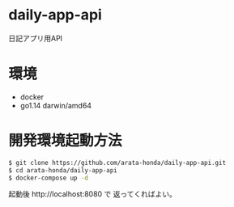 # daily-app-api
日記アプリ用API

# 環境

- docker
- go1.14 darwin/amd64  

# 開発環境起動方法

```bash
$ git clone https://github.com/arata-honda/daily-app-api.git
$ cd arata-honda/daily-app-api
$ docker-compose up -d
```

起動後 http://localhost:8080 で 返ってくればよい。
